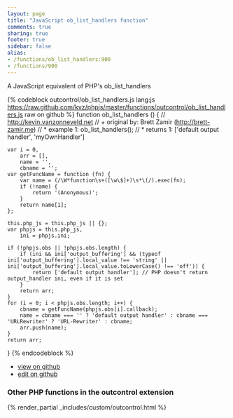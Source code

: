 ```yaml
---
layout: page
title: "JavaScript ob_list_handlers function"
comments: true
sharing: true
footer: true
sidebar: false
alias:
- /functions/ob_list_handlers:900
- /functions/900
---
```

<!-- Generated by Rakefile:build -->
A JavaScript equivalent of PHP's ob_list_handlers

{% codeblock outcontrol/ob_list_handlers.js lang:js https://raw.github.com/kvz/phpjs/master/functions/outcontrol/ob_list_handlers.js raw on github %}
function ob_list_handlers () {
    // http://kevin.vanzonneveld.net
    // +   original by: Brett Zamir (http://brett-zamir.me)
    // *     example 1: ob_list_handlers();
    // *     returns 1: ['default output handler', 'myOwnHandler']

    var i = 0,
        arr = [],
        name = '',
        cbname = '';
    var getFuncName = function (fn) {
        var name = (/\W*function\s+([\w\$]+)\s*\(/).exec(fn);
        if (!name) {
            return '(Anonymous)';
        }
        return name[1];
    };

    this.php_js = this.php_js || {};
    var phpjs = this.php_js,
        ini = phpjs.ini;

    if (!phpjs.obs || !phpjs.obs.length) {
        if (ini && ini['output_buffering'] && (typeof ini['output_buffering'].local_value !== 'string' || ini['output_buffering'].local_value.toLowerCase() !== 'off')) {
            return ['default output handler']; // PHP doesn't return output_handler ini, even if it is set
        }
        return arr;
    }
    for (i = 0; i < phpjs.obs.length; i++) {
        cbname = getFuncName(phpjs.obs[i].callback);
        name = cbname === '' ? 'default output handler' : cbname === 'URLRewriter' ? 'URL-Rewriter' : cbname;
        arr.push(name);
    }
    return arr;
}
{% endcodeblock %}

 - [view on github](https://github.com/kvz/phpjs/blob/master/functions/outcontrol/ob_list_handlers.js)
 - [edit on github](https://github.com/kvz/phpjs/edit/master/functions/outcontrol/ob_list_handlers.js)

### Other PHP functions in the outcontrol extension
{% render_partial _includes/custom/outcontrol.html %}
